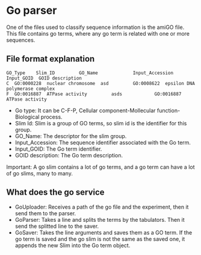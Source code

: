 # Go parser

 One of the files used to classify sequence information is the amiGO file. This file contains go terms, where any 
 go term is related with one or more sequences.
 
 ## File format explanation
 
 ```
 GO_Type	Slim_ID	        GO_Name         	Input_Accession	Input_GOID	GOID description
 C	GO:0000228	nuclear chromosome	asd	        GO:0008622	epsilon DNA polymerase complex
 F	GO:0016887	ATPase activity	        asds	        GO:0016887	ATPase activity
 ```
 
 - Go type: It can be C-F-P, Cellular component-Mollecular function-Biological process.
 - Slim Id: Slim is a group of GO terms, so slim id is the identifier for this group.
 - GO_Name: The descriptor for the slim group.
 - Input_Accession: The sequence identifier associated with the Go term.
 - Input_GOID: The Go term identifier.
 - GOID description: The Go term description.
 
 Important: A go slim contains a lot of go terms, and a go term can have a lot of go slims, many to many.
 
 ## What does the go service
 
 - GoUploader: Receives a path of the go file and the experiment, then it send them to the parser.
 - GoParser: Takes a line and splits the terms by the tabulators. Then it send the splitted line to the saver.
 - GoSaver: Takes the line arguments and saves them as a GO term. If the go term is saved and the go slim is not the same 
 as the saved one, it appends the new Slim into the Go term object.
